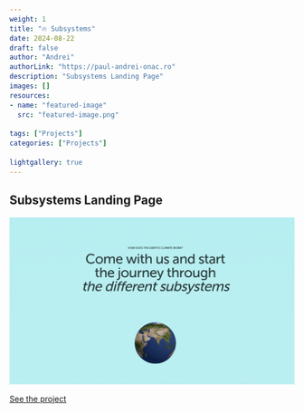 ```yaml
---
weight: 1
title: "🔥 Subsystems"
date: 2024-08-22
draft: false
author: "Andrei"
authorLink: "https://paul-andrei-onac.ro"
description: "Subsystems Landing Page"
images: []
resources:
- name: "featured-image"
  src: "featured-image.png"

tags: ["Projects"]
categories: ["Projects"]

lightgallery: true
---
```


## Subsystems Landing Page

![Subsystems](./image.png)

[See the project](https://lt.org/science/landing/climate-subsystems/)
